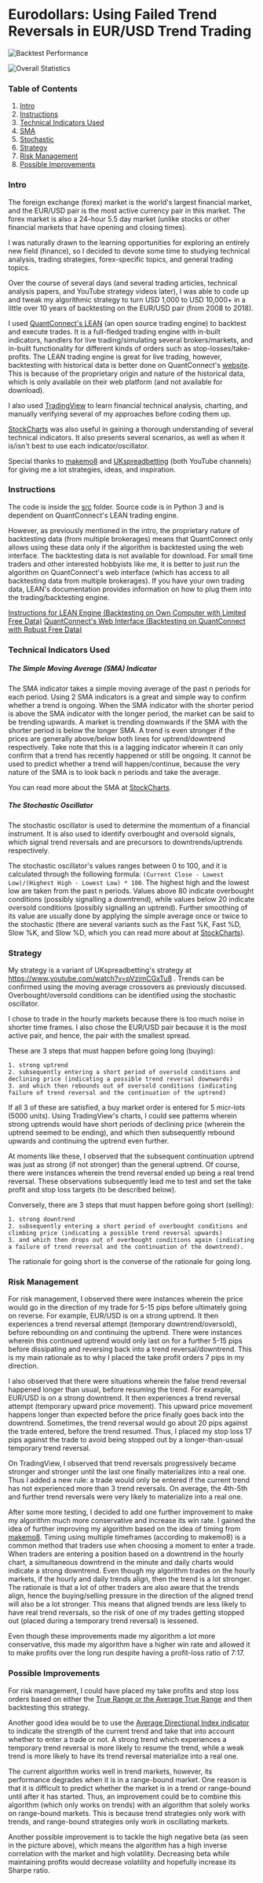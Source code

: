 # Eurodollars: Using Failed Trend Reversals in EUR/USD Trend Trading

![Backtest Performance](./img/perf.png)

![Overall Statistics](./img/stats.png)

### Table of Contents
1. [Intro](#intro)
2. [Instructions](#instructions)
3. [Technical Indicators Used](#techind)
4. [SMA](#sma)
5. [Stochastic](#sto)
6. [Strategy](#strat)
7. [Risk Management](#risk)
8. [Possible Improvements](#improve)

<a name="intro"></a>
### Intro

The foreign exchange (forex) market is the world's largest financial market, and the EUR/USD pair is the most active currency pair in this market. The forex market is also a 24-hour 5.5 day market (unlike stocks or other financial markets that have opening and closing times).

I was naturally drawn to the learning opportunities for exploring an entirely new field (finance), so I decided to devote some time to studying technical analysis, trading strategies, forex-specific topics, and general trading topics.

Over the course of several days (and several trading articles, technical analysis papers, and YouTube strategy videos later), I was able to code up and tweak my algorithmic strategy to turn USD 1,000 to USD 10,000+ in a little over 10 years of backtesting on the EUR/USD pair (from 2008 to 2018).

I used [QuantConnect's LEAN](https://github.com/QuantConnect/Lean/) (an open source trading engine) to backtest and execute trades. It is a full-fledged trading engine with in-built indicators, handlers for live trading/simulating several brokers/markets, and in-built functionality for different kinds of orders such as stop-losses/take-profits. The LEAN trading engine is great for live trading, however, backtesting with historical data is better done on QuantConnect's [website](https://www.quantconnect.com/). This is because of the proprietary origin and nature of the historical data, which is only available on their web platform (and not available for download).

I also used [TradingView](https://www.tradingview.com/) to learn financial technical analysis, charting, and manually verifying several of my approaches before coding them up.

[StockCharts](https://stockcharts.com/school/doku.php?id=chart_school) was also useful in gaining a thorough understanding of several technical indicators. It also presents several scenarios, as well as when it is/isn't best to use each indicator/oscillator.

Special thanks to [makemo8](https://www.youtube.com/user/makemo8) and [UKspreadbetting](https://www.youtube.com/user/ukspreadbetting) (both YouTube channels) for giving me a lot strategies, ideas, and inspiration.

<a name="instructions"></a>
### Instructions

The code is inside the [src](./src) folder. Source code is in Python 3 and is dependent on QuantConnect's LEAN trading engine.

However, as previously mentioned in the intro, the proprietary nature of backtesting data (from multiple brokerages) means that QuantConnect only allows using these data only if the algorithm is backtested using the web interface. The backtesting data is not available for download. For small time traders and other interested hobbyists like me, it is better to just run the algorithm on QuantConnect's web interface (which has access to all backtesting data from multiple brokerages). If you have your own trading data, LEAN's documentation provides information on how to plug them into the trading/backtesting engine.

[Instructions for LEAN Engine (Backtesting on Own Computer with Limited Free Data)](https://github.com/QuantConnect/Lean)
[QuantConnect's Web Interface (Backtesting on QuantConnect with Robust Free Data)](https://www.quantconnect.com/)

<a name="techind"></a>
### Technical Indicators Used

<a name="sma"></a>
##### The Simple Moving Average (SMA) Indicator

The SMA indicator takes a simple moving average of the past n periods for each period. Using 2 SMA indicators is a great and simple way to confirm whether a trend is ongoing. When the SMA indicator with the shorter period is above the SMA indicator with the longer period, the market can be said to be trending upwards. A market is trending downwards if the SMA with the shorter period is below the longer SMA. A trend is even stronger if the prices are generally above/below both lines for uptrend/downtrend respectively. Take note that this is a lagging indicator wherein it can only confirm that a trend has recently happened or still be ongoing. It cannot be used to predict whether a trend will happen/continue, because the very nature of the SMA is to look back n periods and take the average.

You can read more about the SMA at [StockCharts](https://stockcharts.com/school/doku.php?id=chart_school:technical_indicators:moving_averages).

<a name="sto"></a>
##### The Stochastic Oscillator

The stochastic oscillator is used to determine the momentum of a financial instrument. It is also used to identify overbought and oversold signals, which signal trend reversals and are precursors to downtrends/uptrends respectively.

The stochastic oscillator's values ranges between 0 to 100, and it is calculated through the following formula: `(Current Close - Lowest Low)/(Highest High - Lowest Low) * 100`. The highest high and the lowest low are taken from the past n periods. Values above 80 indicate overbought conditions (possibly signalling a downtrend), while values below 20 indicate oversold conditions (possibly signalling an uptrend). Further smoothing of its value are usually done by applying the simple average once or twice to the stochastic (there are several variants such as the Fast %K, Fast %D, Slow %K, and Slow %D, which you can read more about at [StockCharts](https://stockcharts.com/school/doku.php?id=chart_school:technical_indicators:stochastic_oscillator_fast_slow_and_full)).

<a name="strat"></a>
### Strategy

My strategy is a variant of UKspreadbetting's strategy at https://www.youtube.com/watch?v=pVzimCGxTu8 . Trends can be confirmed using the moving average crossovers as previously discussed. Overbought/oversold conditions can be identified using the stochastic oscillator.

I chose to trade in the hourly markets because there is too much noise in shorter time frames. I also chose the EUR/USD pair because it is the most active pair, and hence, the pair with the smallest spread.

These are 3 steps that must happen before going long (buying):

    1. strong uptrend
    2. subsequently entering a short period of oversold conditions and declining price (indicating a possible trend reversal downwards)
    3. and which then rebounds out of oversold conditions (indicating failure of trend reversal and the continuation of the uptrend)

If all 3 of these are satisfied, a buy market order is entered for 5 micr-lots (5000 units). Using TradingView's charts, I could see patterns wherein strong uptrends would have short periods of declining price (wherein the uptrend seemed to be ending), and which then subsequently rebound upwards and continuing the uptrend even further.

At moments like these, I observed that the subsequent continuation uptrend was just as strong (if not stronger) than the general uptrend. Of course, there were instances wherein the trend reversal ended up being a real trend reversal. These observations subsequently lead me to test and set the take profit and stop loss targets (to be described below).

Conversely, there are 3 steps that must happen before going short (selling):

    1. strong downtrend
    2. subsequently entering a short period of overbought conditions and climbing price (indicating a possible trend reversal upwards)
    3. and which then drops out of overbought conditions again (indicating a failure of trend reversal and the continuation of the downtrend).

The rationale for going short is the converse of the rationale for going long.

<a name="risk"></a>
### Risk Management

For risk management, I observed there were instances wherein the price would go in the direction of my trade for 5-15 pips before ultimately going on reverse. For example, EUR/USD is on a strong uptrend. It then experiences a trend reversal attempt (temporary downtrend/oversold), before rebounding on and continuing the uptrend. There were instances wherein this continued uptrend would only last on for a further 5-15 pips before dissipating and reversing back into a trend reversal/downtrend. This is my main rationale as to why I placed the take profit orders 7 pips in my direction.

I also observed that there were situations wherein the false trend reversal happened longer than usual, before resuming the trend. For example, EUR/USD is on a strong downtrend. It then experiences a trend reversal attempt (temporary upward price movement). This upward price movement happens longer than expected before the price finally goes back into the downtrend. Sometimes, the trend reversal would go about 20 pips against the trade entered, before the trend resumed. Thus, I placed my stop loss 17 pips against the trade to avoid being stopped out by a longer-than-usual temporary trend reversal.

On TradingView, I observed that trend reversals progressively became stronger and stronger until the last one finally materializes into a real one. Thus I added a new rule: a trade would only be entered if the current trend has not experienced more than 3 trend reversals. On average, the 4th-5th and further trend reversals were very likely to materialize into a real one.

After some more testing, I decided to add one further improvement to make my algorithm much more conservative and increase its win rate. I gained the idea of further improving my algorithm based on the idea of timing from [makemo8](https://www.youtube.com/watch?v=yZcqaEDHwWQ). Timing using multiple timeframes (according to makemo8) is a common method that traders use when choosing a moment to enter a trade. When traders are entering a position based on a downtrend in the hourly chart, a simultaneous downtrend in the minute and daily charts would indicate a strong downtrend. Even though my algorithm trades on the hourly markets, if the hourly and daily trends align, then the trend is a lot stronger. The rationale is that a lot of other traders are also aware that the trends align, hence the buying/selling pressure in the direction of the aligned trend will also be a lot stronger. This means that aligned trends are less likely to have real trend reversals, so the risk of one of my trades getting stopped out (placed during a temporary trend reversal) is lessened.

Even though these improvements made my algorithm a lot more conservative, this made my algorithm have a higher win rate and allowed it to make profits over the long run despite having a profit-loss ratio of 7:17.

<a name="improve"></a>
### Possible Improvements

For risk management, I could have placed my take profits and stop loss orders based on either the [True Range or the Average True Range](https://www.investopedia.com/terms/a/atr.asp) and then backtesting this strategy.

Another good idea would be to use the [Average Directional Index indicator](https://www.investopedia.com/articles/trading/07/adx-trend-indicator.asp) to indicate the strength of the current trend and take that into account whether to enter a trade or not. A strong trend which experiences a temporary trend reversal is more likely to resume the trend, while a weak trend is more likely to have its trend reversal materialize into a real one.

The current algorithm works well in trend markets, however, its performance degrades when it is in a range-bound market. One reason is that it is difficult to predict whether the market is in a trend or range-bound until after it has started. Thus, an improvement could be to combine this algorithm (which only works on trends) with an algorithm that solely works on range-bound markets. This is because trend strategies only work with trends, and range-bound strategies only work in oscillating markets.

Another possible improvement is to tackle the high negative beta (as seen in the picture above), which means the algorithm has a high inverse correlation with the market and high volatility. Decreasing beta while maintaining profits would decrease volatility and hopefully increase its Sharpe ratio.
